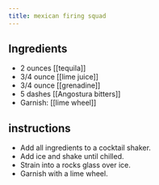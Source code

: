 ```yaml
---
title: mexican firing squad
---
```


## Ingredients
- 2 ounces [[tequila]] 
- 3/4 ounce [[lime juice]]
- 3/4 ounce [[grenadine]] 
- 5 dashes [[Angostura bitters]] 
- Garnish: [[lime wheel]]
## instructions
- Add all ingredients to a cocktail shaker.
- Add ice and shake until chilled.
- Strain into a rocks glass over ice.
- Garnish with a lime wheel.
